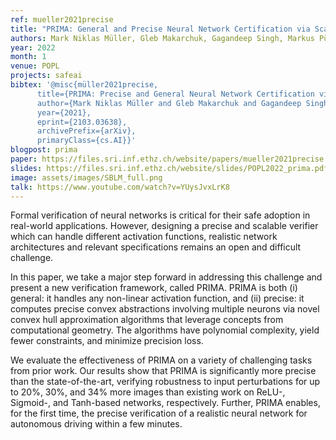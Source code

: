 ```yaml
---
ref: mueller2021precise
title: "PRIMA: General and Precise Neural Network Certification via Scalable Convex Hull Approximations"
authors: Mark Niklas Müller, Gleb Makarchuk, Gagandeep Singh, Markus Püschel, Martin Vechev
year: 2022
month: 1
venue: POPL
projects: safeai
bibtex: '@misc{müller2021precise,
      title={PRIMA: Precise and General Neural Network Certification via Multi-Neuron Convex Relaxations}, 
      author={Mark Niklas Müller and Gleb Makarchuk and Gagandeep Singh and Markus Püschel and Martin Vechev},
      year={2021},
      eprint={2103.03638},
      archivePrefix={arXiv},
      primaryClass={cs.AI}}'
blogpost: prima
paper: https://files.sri.inf.ethz.ch/website/papers/mueller2021precise.pdf
slides: https://files.sri.inf.ethz.ch/website/slides/POPL2022_prima.pdf
image: assets/images/SBLM_full.png
talk: https://www.youtube.com/watch?v=YUysJvxLrK8
---
```


Formal verification of neural networks is critical for their safe adoption in real-world applications. However, designing a precise and scalable verifier which can handle different activation functions, realistic network architectures and relevant specifications remains an open and difficult challenge.

In this paper, we take a major step forward in addressing this challenge and present a new verification framework, called PRIMA. PRIMA is both (i) general: it handles any non-linear activation function, and (ii) precise: it computes precise convex abstractions involving multiple neurons via novel convex hull approximation algorithms that leverage concepts from computational geometry. The algorithms have polynomial complexity, yield fewer constraints, and minimize precision loss.

We evaluate the effectiveness of PRIMA on a variety of challenging tasks from prior work. Our results show that PRIMA is significantly more precise than the state-of-the-art, verifying robustness to input perturbations for up to 20%, 30%, and 34% more images than existing work on ReLU-, Sigmoid-, and Tanh-based networks, respectively. Further, PRIMA enables, for the first time, the precise verification of a realistic neural network for autonomous driving within a few minutes.
